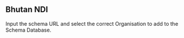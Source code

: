 <h2>Bhutan NDI</h2>


Input the schema URL and select the correct Organisation to add to the Schema Database.

